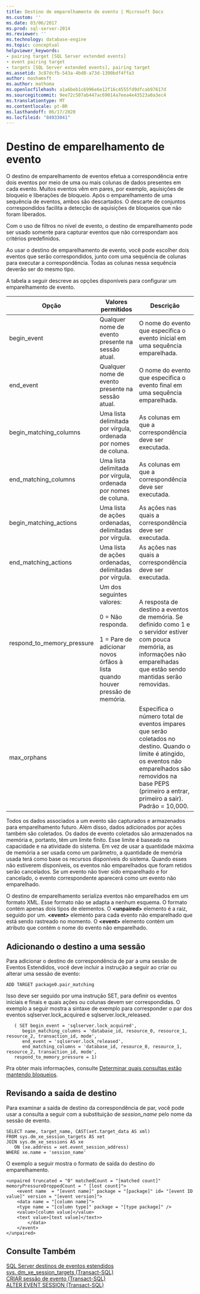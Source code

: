 ```yaml
---
title: Destino de emparelhamento de evento | Microsoft Docs
ms.custom: ''
ms.date: 03/06/2017
ms.prod: sql-server-2014
ms.reviewer: ''
ms.technology: database-engine
ms.topic: conceptual
helpviewer_keywords:
- pairing target [SQL Server extended events]
- event pairing target
- targets [SQL Server extended events], pairing target
ms.assetid: 3c87dcfb-543a-4bd8-a73d-1390bdf4ffa3
author: mashamsft
ms.author: mathoma
ms.openlocfilehash: a1a6beb1c6996e6e12f16c4555fd9dfcab97617d
ms.sourcegitcommit: 9ee72c507ab447ac69014a7eea4e43523a0a3ec4
ms.translationtype: MT
ms.contentlocale: pt-BR
ms.lasthandoff: 06/17/2020
ms.locfileid: "84933041"
---
```

# <a name="event-pairing-target"></a>Destino de emparelhamento de evento
  O destino de emparelhamento de eventos efetua a correspondência entre dois eventos por meio de uma ou mais colunas de dados presentes em cada evento. Muitos eventos vêm em pares, por exemplo, aquisições de bloqueio e liberações de bloqueio. Após o emparelhamento de uma sequência de eventos, ambos são descartados. O descarte de conjuntos correspondidos facilita a detecção de aquisições de bloqueios que não foram liberados.  
  
 Com o uso de filtros no nível de evento, o destino de emparelhamento pode ser usado somente para capturar eventos que não correspondam aos critérios predefinidos.  
  
 Ao usar o destino de emparelhamento de evento, você pode escolher dois eventos que serão correspondidos, junto com uma sequência de colunas para executar a correspondência. Todas as colunas nessa sequência deverão ser do mesmo tipo.  
  
 A tabela a seguir descreve as opções disponíveis para configurar um emparelhamento de evento.  
  
|Opção|Valores permitidos|Descrição|  
|------------|--------------------|-----------------|  
|begin_event|Qualquer nome de evento presente na sessão atual.|O nome do evento que especifica o evento inicial em uma sequência emparelhada.|  
|end_event|Qualquer nome de evento presente na sessão atual.|O nome do evento que especifica o evento final em uma sequência emparelhada.|  
|begin_matching_columns|Uma lista delimitada por vírgula, ordenada por nomes de coluna.|As colunas em que a correspondência deve ser executada.|  
|end_matching_columns|Uma lista delimitada por vírgula, ordenada por nomes de coluna.|As colunas em que a correspondência deve ser executada.|  
|begin_matching_actions|Uma lista de ações ordenadas, delimitadas por vírgula.|As ações nas quais a correspondência deve ser executada.|  
|end_matching_actions|Uma lista de ações ordenadas, delimitadas por vírgula.|As ações nas quais a correspondência deve ser executada.|  
|respond_to_memory_pressure|Um dos seguintes valores:<br /><br /> 0 = Não responda.<br /><br /> 1 = Pare de adicionar novos órfãos à lista quando houver pressão de memória.|A resposta de destino a eventos de memória. Se definido como 1 e o servidor estiver com pouca memória, as informações não emparelhadas que estão sendo mantidas serão removidas.|  
|max_orphans||Especifica o número total de eventos ímpares que serão coletados no destino. Quando o limite é atingido, os eventos não emparelhados são removidos na base PEPS (primeiro a entrar, primeiro a sair). Padrão = 10,000.|  
  
 Todos os dados associados a um evento são capturados e armazenados para emparelhamento futuro. Além disso, dados adicionados por ações também são coletados. Os dados de evento coletados são armazenados na memória e, portanto, têm um limite finito. Esse limite é baseado na capacidade e na atividade do sistema. Em vez de usar a quantidade máxima de memória a ser usada como um parâmetro, a quantidade de memória usada terá como base os recursos disponíveis do sistema. Quando esses não estiverem disponíveis, os eventos não emparelhados que foram retidos serão cancelados. Se um evento não tiver sido emparelhado e for cancelado, o evento correspondente aparecerá como um evento não emparelhado.  
  
 O destino de emparelhamento serializa eventos não emparelhados em um formato XML. Esse formato não se adapta a nenhum esquema. O formato contém apenas dois tipos de elementos. O **\<unpaired>** elemento é a raiz, seguido por um. **\<event>** elemento para cada evento não emparelhado que está sendo rastreado no momento. O **\<event>** elemento contém um atributo que contém o nome do evento não emparelhado.  
  
## <a name="adding-the-target-to-a-session"></a>Adicionando o destino a uma sessão  
 Para adicionar o destino de correspondência de par a uma sessão de Eventos Estendidos, você deve incluir a instrução a seguir ao criar ou alterar uma sessão de evento:  
  
```  
ADD TARGET package0.pair_matching   
```  
  
 Isso deve ser seguido por uma instrução SET, para definir os eventos iniciais e finais e quais ações ou colunas devem ser correspondidas. O exemplo a seguir mostra a sintaxe de exemplo para corresponder o par dos eventos sqlserver.lock_acquired e sqlserver.lock_released.  
  
```  
   ( SET begin_event = 'sqlserver.lock_acquired',  
      begin_matching_columns = 'database_id, resource_0, resource_1, resource_2, transaction_id, mode',  
      end_event = 'sqlserver.lock_released',  
      end_matching_columns = 'database_id, resource_0, resource_1, resource_2, transaction_id, mode',  
   respond_to_memory_pressure = 1)  
```  
  
 Pra obter mais informações, consulte [Determinar quais consultas estão mantendo bloqueios](../relational-databases/extended-events/determine-which-queries-are-holding-locks.md).  
  
## <a name="reviewing-the-target-output"></a>Revisando a saída de destino  
 Para examinar a saída de destino da correspondência de par, você pode usar a consulta a seguir com a substituição de *session_name* pelo nome da sessão de evento.  
  
```  
SELECT name, target_name, CAST(xet.target_data AS xml)  
FROM sys.dm_xe_session_targets AS xet  
JOIN sys.dm_xe_sessions AS xe  
   ON (xe.address = xet.event_session_address)  
WHERE xe.name = 'session_name'  
```  
  
 O exemplo a seguir mostra o formato de saída do destino do emparelhamento.  
  
```  
<unpaired truncated = "0" matchedCount = "[matched count]" memoryPressureDroppedCount = " [lost count]">  
    <event name  = "[event name]" package = "[package]" id= "[event ID value]" version = "[event version]">  
    <data name = "[column name]">   
    <type name = "[column type]" package = "[type package]" />   
    <value>[column value]</value>  
    <text value>[text value]</text>>  
        </data>  
    </event>  
</unpaired>  
```  
  
## <a name="see-also"></a>Consulte Também  
 [SQL Server destinos de eventos estendidos](../../2014/database-engine/sql-server-extended-events-targets.md)   
 [sys. dm_xe_session_targets &#40;Transact-SQL&#41;](/sql/relational-databases/system-dynamic-management-views/sys-dm-xe-session-targets-transact-sql)   
 [CRIAR sessão de evento &#40;Transact-SQL&#41;](/sql/t-sql/statements/create-event-session-transact-sql)   
 [ALTER EVENT SESSION &#40;Transact-SQL&#41;](/sql/t-sql/statements/alter-event-session-transact-sql)  
  
  
